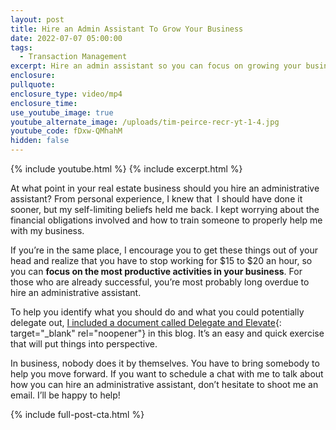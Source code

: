 ```yaml
---
layout: post
title: Hire an Admin Assistant To Grow Your Business
date: 2022-07-07 05:00:00
tags:
  - Transaction Management
excerpt: Hire an admin assistant so you can focus on growing your business.
enclosure:
pullquote:
enclosure_type: video/mp4
enclosure_time:
use_youtube_image: true
youtube_alternate_image: /uploads/tim-peirce-recr-yt-1-4.jpg
youtube_code: fDxw-QMhahM
hidden: false
---
```

{% include youtube.html %} {% include excerpt.html %}

At what point in your real estate business should you hire an administrative assistant? From personal experience, I knew that&nbsp; I should have done it sooner, but my self-limiting beliefs held me back. I kept worrying about the financial obligations involved and how to train someone to properly help me with my business.&nbsp;

If you’re in the same place, I encourage you to get these things out of your head and realize that you have to stop working for $15 to $20 an hour, so you can **focus on the most productive activities in your business**. For those who are already successful, you’re most probably long overdue to hire an administrative assistant.&nbsp;

To help you identify what you should do and what you could potentially delegate out, [I included a document called Delegate and Elevate](__notset__){: target="_blank" rel="noopener"} in this blog. It’s an easy and quick exercise that will put things into perspective.&nbsp;

In business, nobody does it by themselves. You have to bring somebody to help you move forward. If you want to schedule a chat with me to talk about how you can hire an administrative assistant, don’t hesitate to shoot me an email. I’ll be happy to help\!

{% include full-post-cta.html %}
